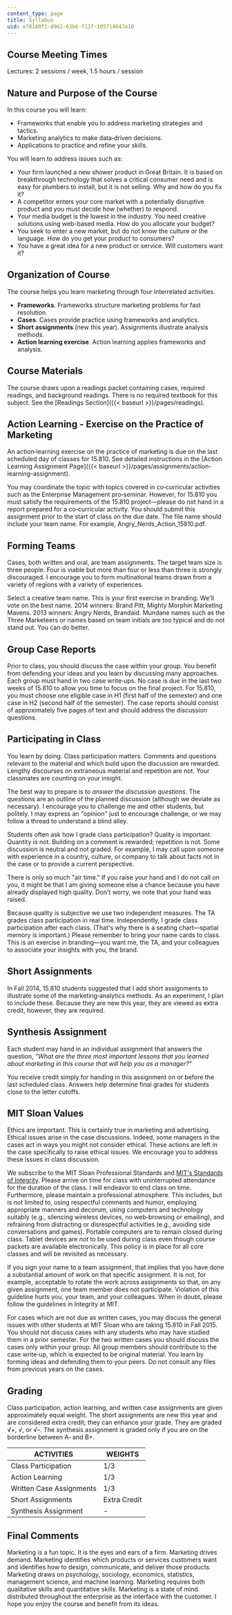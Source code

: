 ```yaml
---
content_type: page
title: Syllabus
uid: e78100f1-d961-63b6-f11f-105714647a10
---
```


Course Meeting Times
--------------------

Lectures: 2 sessions / week, 1.5 hours / session

Nature and Purpose of the Course
--------------------------------

In this course you will learn:

*   Frameworks that enable you to address marketing strategies and tactics.
*   Marketing analytics to make data‐driven decisions.
*   Applications to practice and refine your skills.

You will learn to address issues such as:

*   Your firm launched a new shower product in Great Britain. It is based on breakthrough technology that solves a critical consumer need and is easy for plumbers to install, but it is not selling. Why and how do you fix it?
*   A competitor enters your core market with a potentially disruptive product and you must decide how (whether) to respond.
*   Your media budget is the lowest in the industry. You need creative solutions using web-based media. How do you allocate your budget?
*   You seek to enter a new market, but do not know the culture or the language. How do you get your product to consumers?
*   You have a great idea for a new product or service. Will customers want it?

Organization of Course
----------------------

The course helps you learn marketing through four interrelated activities.

*   **Frameworks**. Frameworks structure marketing problems for fast resolution.
*   **Cases**. Cases provide practice using frameworks and analytics.
*   **Short assignments** (new this year). Assignments illustrate analysis methods.
*   **Action learning exercise**. Action learning applies frameworks and analysis.

Course Materials
----------------

The course draws upon a readings packet containing cases, required readings, and background readings. There is no required textbook for this subject. See the [Readings Section]({{< baseurl >}}/pages/readings).

Action Learning - Exercise on the Practice of Marketing
-------------------------------------------------------

An action‐learning exercise on the practice of marketing is due on the last scheduled day of classes for 15.810. See detailed instructions in the [Action Learning Assignment Page]({{< baseurl >}}/pages/assignments/action-learning-assignment).

You may coordinate the _topic_ with topics covered in co‐curricular activities such as the Enterprise Management pro‐seminar. However, for 15.810 you must satisfy the requirements of the 15.810 project—please do not hand in a report prepared for a co‐curricular activity. You should submit this assignment prior to the start of class on the due date. The file name should include your team name. For example, Angry\_Nerds\_Action\_15810.pdf.

Forming Teams
-------------

Cases, both written and oral, are team assignments. The target team size is three people. Four is viable but more than four or less than three is strongly discouraged. I encourage you to form multinational teams drawn from a variety of regions with a variety of experiences.

Select a creative team name. This is your first exercise in branding. We'll vote on the best name. 2014 winners: Brand Pitt, Mighty Morphin Marketing Mavens. 2013 winners: Angry Nerds, Brandaid. Mundane names such as the Three Marketeers or names based on team initials are too typical and do not stand out. You can do better.

Group Case Reports
------------------

Prior to class, you should discuss the case within your group. You benefit from defending your ideas and you learn by discussing many approaches. Each group must hand in two case write‐ups. No case is due in the last two weeks of 15.810 to allow you time to focus on the final project. For 15.810, you must choose one eligible case in H1 (first half of the semester) and one case in H2 (second half of the semester). The case reports should consist of approximately five pages of text and should address the discussion questions.

Participating in Class
----------------------

You learn by doing. Class participation matters. Comments and questions relevant to the material and which build upon the discussion are rewarded. Lengthy discourses on extraneous material and repetition are not. Your classmates are counting on your insight.

The best way to prepare is to _answer the discussion questions_. The questions are an outline of the planned discussion (although we deviate as necessary). I encourage you to challenge me and other students, but politely. I may express an "opinion" just to encourage challenge, or we may follow a thread to understand a blind alley.

Students often ask how I grade class participation? Quality is important. Quantity is not. Building on a comment is rewarded; repetition is not. Some discussion is neutral and not graded. For example, I may call upon someone with experience in a country, culture, or company to talk about facts not in the case or to provide a current perspective.

There is only so much "air time." If you raise your hand and I do not call on you, it might be that I am giving someone else a chance because you have already displayed high quality. Don't worry, we note that your hand was raised.

Because quality is subjective we use two independent measures. The TA grades class participation in real time. Independently, I grade class participation after each class. (That's why there is a seating chart—spatial memory is important.) Please remember to bring your name cards to class. This is an exercise in branding—you want me, the TA, and your colleagues to associate your insights with you, the brand.

Short Assignments
-----------------

In Fall 2014, 15.810 students suggested that I add short assignments to illustrate some of the marketing‐analytics methods. As an experiment, I plan to include these. Because they are new this year, they are viewed as extra credit, however, they are required.

Synthesis Assignment
--------------------

Each student may hand in an individual assignment that answers the question, _"What are the three most important lessons that you learned about marketing in this course that will help you as a manager?"_

You receive credit simply for handing in this assignment on or before the last scheduled class. Answers help determine final grades for students close to the letter cutoffs.

MIT Sloan Values
----------------

Ethics are important. This is certainly true in marketing and advertising. Ethical issues arise in the case discussions. Indeed, some managers in the cases act in ways you might not consider ethical. These actions are left in the case specifically to raise ethical issues. We encourage you to address these issues in class discussion.

We subscribe to the MIT Sloan Professional Standards and [MIT's Standards of Integrity](http://integrity.mit.edu/). Please arrive on time for class with uninterrupted attendance for the duration of the class. I will endeavor to end class on time. Furthermore, please maintain a professional atmosphere. This includes, but is not limited to, using respectful comments and humor, employing appropriate manners and decorum, using computers and technology suitably (e.g., silencing wireless devices, no web‐browsing or emailing), and refraining from distracting or disrespectful activities (e.g., avoiding side conversations and games). Portable computers are to remain closed during class. Tablet devices are _not_ to be used during class even though course packets are available electronically. This policy is in place for all core classes and will be revisited as necessary.

If you sign your name to a team assignment, that implies that you have done a substantial amount of work on that specific assignment. It is not, for example, acceptable to rotate the work across assignments so that, on any given assignment, one team member does not participate. Violation of this guideline hurts you, your team, and your colleagues. When in doubt, please follow the guidelines in Integrity at MIT.

For cases which are not due as written cases, you may discuss the general issues with other students at MIT Sloan who are taking 15.810 in Fall 2015. You should not discuss cases with any students who may have studied them in a prior semester. For the two written cases you should discuss the cases only within your group. All group members should contribute to the case write‐up, which is expected to be original material. You learn by forming ideas and defending them to your peers. Do not consult any files from previous years on the cases.

Grading
-------

Class participation, action learning, and written case assignments are given approximately equal weight. The short assignments are new this year and are considered extra credit; they can enhance your grade. They are graded √+, √, or √–. The synthesis assignment is graded only if you are on the borderline between A‐ and B+.

| ACTIVITIES | WEIGHTS |
| --- | --- |
| Class Participation | 1/3 |
| Action Learning | 1/3 |
| Written Case Assignments | 1/3 |
| Short Assignments | Extra Credit |
| Synthesis Assignment | \- 

Final Comments
--------------

Marketing is a fun topic. It is the eyes and ears of a firm. Marketing drives demand. Marketing identifies which products or services customers want and identifies how to design, communicate, and deliver those products. Marketing draws on psychology, sociology, economics, statistics, management science, and machine learning. Marketing requires both qualitative skills and quantitative skills. Marketing is a state of mind distributed throughout the enterprise as the interface with the customer. I hope you enjoy the course and benefit from its ideas.